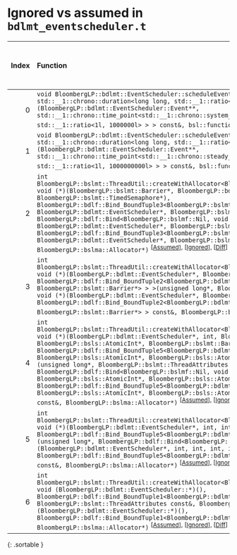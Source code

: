 # Ignored vs assumed in `bdlmt_eventscheduler.t`

<script src="../sorttable.js"></script>

|   Index | Function                                                                                                                                                                                                                                                                                                                                                                                                                                                                                                                                                                                                                                                                                                                                                                                                                                                                                                                                                                                                            |   Difference in number of lines |   Function size difference in bytes |   Number of lines in assumed build | Number of bytes in assumed build   |   Number of lines in ignored build | Number of bytes in ignored build   |
|--------:|:--------------------------------------------------------------------------------------------------------------------------------------------------------------------------------------------------------------------------------------------------------------------------------------------------------------------------------------------------------------------------------------------------------------------------------------------------------------------------------------------------------------------------------------------------------------------------------------------------------------------------------------------------------------------------------------------------------------------------------------------------------------------------------------------------------------------------------------------------------------------------------------------------------------------------------------------------------------------------------------------------------------------|--------------------------------:|------------------------------------:|-----------------------------------:|:-----------------------------------|-----------------------------------:|:-----------------------------------|
|       0 | `void BloombergLP::bdlmt::EventScheduler::scheduleEventRaw<std::__1::chrono::system_clock, std::__1::chrono::duration<long long, std::__1::ratio<1l, 1000000l> > >(BloombergLP::bdlmt::EventScheduler::Event**, std::__1::chrono::time_point<std::__1::chrono::system_clock, std::__1::chrono::duration<long long, std::__1::ratio<1l, 1000000l> > > const&, bsl::function<void ()> const&)` <sup>\[[Assumed](0.assume.s.txt)\], \[[Ignored](0.none.s.txt)\], \[[Diff](0.diff.html)\]                                                                                                                                                                                                                                                                                                                                                                                                                                                                                                                               |                              -1 |                                   0 |                                560 | 4,352,016                          |                                560 | 4,352,064                          |
|       1 | `void BloombergLP::bdlmt::EventScheduler::scheduleEventRaw<std::__1::chrono::steady_clock, std::__1::chrono::duration<long long, std::__1::ratio<1l, 1000000000l> > >(BloombergLP::bdlmt::EventScheduler::Event**, std::__1::chrono::time_point<std::__1::chrono::steady_clock, std::__1::chrono::duration<long long, std::__1::ratio<1l, 1000000000l> > > const&, bsl::function<void ()> const&)` <sup>\[[Assumed](1.assume.s.txt)\], \[[Ignored](1.none.s.txt)\], \[[Diff](1.diff.html)\]                                                                                                                                                                                                                                                                                                                                                                                                                                                                                                                         |                              -3 |                                 -16 |                                576 | 4,352,576                          |                                592 | 4,352,624                          |
|       2 | `int BloombergLP::bslmt::ThreadUtil::createWithAllocator<BloombergLP::bdlf::Bind<BloombergLP::bslmf::Nil, void (*)(BloombergLP::bslmt::Barrier*, BloombergLP::bdlmt::EventScheduler*, BloombergLP::bslmt::TimedSemaphore*), BloombergLP::bdlf::Bind_BoundTuple3<BloombergLP::bslmt::Barrier*, BloombergLP::bdlmt::EventScheduler*, BloombergLP::bslmt::TimedSemaphore*> > >(unsigned long*, BloombergLP::bdlf::Bind<BloombergLP::bslmf::Nil, void (*)(BloombergLP::bslmt::Barrier*, BloombergLP::bdlmt::EventScheduler*, BloombergLP::bslmt::TimedSemaphore*), BloombergLP::bdlf::Bind_BoundTuple3<BloombergLP::bslmt::Barrier*, BloombergLP::bdlmt::EventScheduler*, BloombergLP::bslmt::TimedSemaphore*> > const&, BloombergLP::bslma::Allocator*)` <sup>\[[Assumed](2.assume.s.txt)\], \[[Ignored](2.none.s.txt)\], \[[Diff](2.diff.html)\]                                                                                                                                                                      |                              -6 |                                 -16 |                                400 | 4,361,136                          |                                416 | 4,361,200                          |
|       3 | `int BloombergLP::bslmt::ThreadUtil::createWithAllocator<BloombergLP::bdlf::Bind<BloombergLP::bslmf::Nil, void (*)(BloombergLP::bdlmt::EventScheduler*, BloombergLP::bslmt::Barrier*), BloombergLP::bdlf::Bind_BoundTuple2<BloombergLP::bdlmt::EventScheduler*, BloombergLP::bslmt::Barrier*> > >(unsigned long*, BloombergLP::bdlf::Bind<BloombergLP::bslmf::Nil, void (*)(BloombergLP::bdlmt::EventScheduler*, BloombergLP::bslmt::Barrier*), BloombergLP::bdlf::Bind_BoundTuple2<BloombergLP::bdlmt::EventScheduler*, BloombergLP::bslmt::Barrier*> > const&, BloombergLP::bslma::Allocator*)` <sup>\[[Assumed](3.assume.s.txt)\], \[[Ignored](3.none.s.txt)\], \[[Diff](3.diff.html)\]                                                                                                                                                                                                                                                                                                                          |                              -7 |                                 -32 |                                384 | 4,361,760                          |                                416 | 4,361,840                          |
|       4 | `int BloombergLP::bslmt::ThreadUtil::createWithAllocator<BloombergLP::bdlf::Bind<BloombergLP::bslmf::Nil, void (*)(BloombergLP::bdlmt::EventScheduler*, int, BloombergLP::bsls::AtomicInt*, BloombergLP::bsls::AtomicInt*, BloombergLP::bslmt::Barrier*), BloombergLP::bdlf::Bind_BoundTuple5<BloombergLP::bdlmt::EventScheduler*, int, BloombergLP::bsls::AtomicInt*, BloombergLP::bsls::AtomicInt*, BloombergLP::bslmt::Barrier*> > >(unsigned long*, BloombergLP::bslmt::ThreadAttributes const&, BloombergLP::bdlf::Bind<BloombergLP::bslmf::Nil, void (*)(BloombergLP::bdlmt::EventScheduler*, int, BloombergLP::bsls::AtomicInt*, BloombergLP::bsls::AtomicInt*, BloombergLP::bslmt::Barrier*), BloombergLP::bdlf::Bind_BoundTuple5<BloombergLP::bdlmt::EventScheduler*, int, BloombergLP::bsls::AtomicInt*, BloombergLP::bsls::AtomicInt*, BloombergLP::bslmt::Barrier*> > const&, BloombergLP::bslma::Allocator*)` <sup>\[[Assumed](4.assume.s.txt)\], \[[Ignored](4.none.s.txt)\], \[[Diff](4.diff.html)\] |                              -7 |                                 -32 |                                368 | 4,373,648                          |                                400 | 4,373,792                          |
|       5 | `int BloombergLP::bslmt::ThreadUtil::createWithAllocator<BloombergLP::bdlf::Bind<BloombergLP::bslmf::Nil, void (*)(BloombergLP::bdlmt::EventScheduler*, int, int, int, int), BloombergLP::bdlf::Bind_BoundTuple5<BloombergLP::bdlmt::EventScheduler*, int, int, int, int> > >(unsigned long*, BloombergLP::bdlf::Bind<BloombergLP::bslmf::Nil, void (*)(BloombergLP::bdlmt::EventScheduler*, int, int, int, int), BloombergLP::bdlf::Bind_BoundTuple5<BloombergLP::bdlmt::EventScheduler*, int, int, int, int> > const&, BloombergLP::bslma::Allocator*)` <sup>\[[Assumed](5.assume.s.txt)\], \[[Ignored](5.none.s.txt)\], \[[Diff](5.diff.html)\]                                                                                                                                                                                                                                                                                                                                                                  |                              -7 |                                 -32 |                                400 | 4,362,592                          |                                432 | 4,362,704                          |
|       6 | `int BloombergLP::bslmt::ThreadUtil::createWithAllocator<BloombergLP::bdlf::Bind<BloombergLP::bslmf::Nil, void (BloombergLP::bdlmt::EventScheduler::*)(), BloombergLP::bdlf::Bind_BoundTuple1<BloombergLP::bdlmt::EventScheduler*> > >(unsigned long*, BloombergLP::bslmt::ThreadAttributes const&, BloombergLP::bdlf::Bind<BloombergLP::bslmf::Nil, void (BloombergLP::bdlmt::EventScheduler::*)(), BloombergLP::bdlf::Bind_BoundTuple1<BloombergLP::bdlmt::EventScheduler*> > const&, BloombergLP::bslma::Allocator*)` <sup>\[[Assumed](6.assume.s.txt)\], \[[Ignored](6.none.s.txt)\], \[[Diff](6.diff.html)\]                                                                                                                                                                                                                                                                                                                                                                                                   |                              -8 |                                 -32 |                                336 | 4,409,248                          |                                368 | 4,409,632                          |
{: .sortable }
